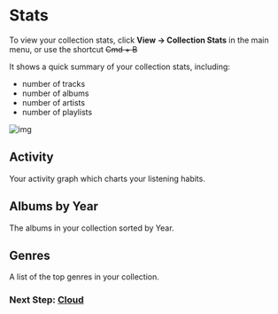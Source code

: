# Stats

To view your collection stats, click **View -> Collection Stats** in the main menu, or use the shortcut ~~Cmd + B~~

It shows a quick summary of your collection stats, including:
- number of tracks
- number of albums
- number of artists
- number of playlists

![img](/screenshots/12_stats.jpg)

## Activity

Your activity graph which charts your listening habits.

## Albums by Year

The albums in your collection sorted by Year.

## Genres

A list of the top genres in your collection.

### Next Step: **[Cloud](https://voltra.co/docs/cloud/)**
